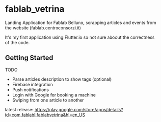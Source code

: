 # fablab_vetrina

Landing Application for Fablab Belluno,
scrapping articles and events from the website (fablab.centroconsorzi.it)

It's my first application using Flutter.io so not sure aboout the correctness of the code.

## Getting Started

TODO
- Parse articles description to show tags (optional)
- Firebase integration
- Push notifications
- Login with Google for booking a machine
- Swiping from one article to another 

latest release:
https://play.google.com/store/apps/details?id=com.fablabl.fablabvetrina&hl=en_US
